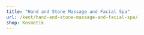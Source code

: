 ```yaml
---
title: "Hand and Stone Massage and Facial Spa"
url: /kent/hand-and-stone-massage-and-facial-spa/
shop: Kosmetik
---
```

